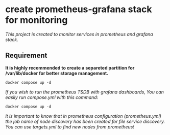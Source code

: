 # create prometheus-grafana stack for monitoring

*This project is created to monitor services in prometheus and grafana stack.*

## Requirement

**It is highly recommended to create a separeted partition for /var/lib/docker for better storage management.**
```
docker compose up -d
```

*If you wish to run the prometheus TSDB with grafana dashboards, You can easily run compose.yml with this command:*

```
docker compose up -d
```
*it is important to know that in prometheus configuration (prometheus.yml) the job name of node discovery has been created for file service discovery. You can use targets.yml to find new nodes from prometheus!*
